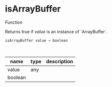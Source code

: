 # isArrayBuffer

_Function_

Returns true if _value_ is an instance of &#x60;ArrayBuffer&#x60;.

<pre><code>isArrayBuffer value &rarr; boolean</code></pre>
<br>

| name | type | description |
|------|------|-------------|
|value|any||
|boolean|||


